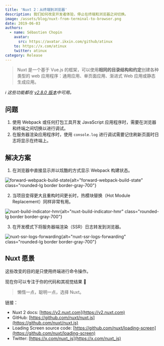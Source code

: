 ```yaml
---
title: 'Nuxt 2：从终端到浏览器'
description: 我们如何改变开发者体验，停止在终端和浏览器之间切换。
image: /assets/blog/nuxt-from-terminal-to-browser.png
date: 2019-06-03
authors:
  - name: Sébastien Chopin
    avatar:
      src: https://avatar.ikxin.com/github/atinux
    to: https://x.com/atinux
    twitter: atinux
category: Release
---
```


> Nuxt 是一个基于 Vue.js 的框架，可以使用**相同的目录结构和约定**创建各种类型的 web 应用程序：通用应用、单页面应用、渐进式 Web 应用或静态生成应用。

_ℹ️ 这些功能都在 [v2.8.0 版本](https://github.com/nuxt/nuxt.js/releases/tag/v2.8.0)中可用。_

## 问题

1. 使用 Webpack 或任何打包工具开发 JavaScript 应用程序时，需要在浏览器和终端之间切换以进行调试。
2. 在服务器渲染应用程序时，使用 `console.log` 进行调试需要记住刷新页面时日志将显示在终端上。

## 解决方案

1. 在浏览器中直接显示并以炫酷的方式显示 Webpack 构建状态。

![forward-webpack-build-state](/assets/blog/forward-webpack-build-state.gif){alt="forward-webpack-build-state" class="rounded-lg border border-gray-700"}

2. 当项目变得更大且重构时间更长时，热模块替换（Hot Module Replacement）同样非常有用。

![nuxt-build-indicator-hmr](/assets/blog/nuxt-build-indicator-hmr.gif){alt="nuxt-build-indicator-hmr" class="rounded-lg border border-gray-700"}

3. 在开发模式下将服务器端渲染（SSR）日志转发到浏览器。

![nuxt-ssr-logs-forwarding](/assets/blog/nuxt-ssr-logs-forwarding.gif){alt="nuxt-ssr-logs-forwarding" class="rounded-lg border border-gray-700"}

## Nuxt 愿景

这些改变的目的是只使用终端进行命令操作。

现在你可以专注于你的代码和其视觉结果 🙂

> 懒惰一点，聪明一点，选择 Nuxt。

链接：

- Nuxt 2 docs: [https://v2.nuxt.com](https://v2.nuxt.com)
- GitHub: [https://github.com/nuxt/nuxt.js](https://github.com/nuxt/nuxt.js)
- Loading Screen source code: [https://github.com/nuxt/loading-screen](https://github.com/nuxt/loading-screen)
- Twitter: [https://x.com/nuxt_js](https://x.com/nuxt_js)
